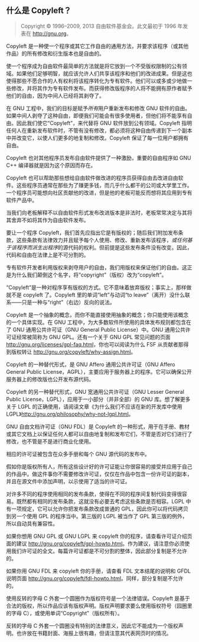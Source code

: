 ## 什么是 Copyleft？ <!--(pandoc) {#copyleft}(pandoc)-->

> Copyright © 1996–2009, 2013 自由软件基金会。此文最初于 1996 年发表在 <http://gnu.org>。

Copyleft 是一种使一个程序或其它工作自由的通用方法，并要求该程序（或其他作品）的所有修改和衍生版本也是自由的。

使一个程序成为自由软件最简单的方法就是将它放到一个不受版权限制的公有领域。如果他们足够明智，就应该允许人们共享该程序和他们的改进成果。但是这也使得那些不愿合作的人有权利将该程序转化为专有软件。他们可以或多或少地做一些修改，并将其作为专有软件发布。而获得修改版程序的人将不能拥有原作者赋予他们的自由，因为中间人已经将其剥夺了。

在 GNU 工程中，我们的目标是赋予*所有*用户重新发布和修改 GNU 软件的自由。如果中间人剥夺了这种自由，即便我们可能会有很多使用者，但他们将不能享有自由。因此我们使它“Copyleft”，来代替将 GNU 软件放到公有领域。Copyleft 指明任何人在重新发布软件时，不管有没有修改，都必须将这种自由传递到下一个副本中并改变它，以使人们更多的地复制和修改。Copyleft 保证了每一位用户都拥有自由。

Copyleft 也对其他程序员发布自由软件提供了一种激励，重要的自由程序如 GNU C++ 编译器就是因为这个原因而存在。

Copyleft 也可以帮助那些想给自由软件做改进的程序员获得自由去改进自由软件。这些程序员通常在那些为了赚更多钱，而几乎什么都干的公司或大学里工作。一个程序员可能想向社区贡献他的改进，但是他的老板可能反而想将其应用到专有软件产品中。

当我们向老板解释不以自由软件形式发布改进版本是非法时，老板常常决定与其将其舍弃不如将其作为自由软件发布。

要让一个程序 Copyleft，我们首先应指出它是有版权的；随后我们附加发布条款，这些条款有法律效力并且赋予每个人使用、修改、重新发布该程序，*或任何基于该程序而派生出程序*的源代码的权利。但前提是这些发布条件没有改变。因此，代码和自由在法律上是不可分割的。

专有软件开发者利用版权来剥夺用户的自由，我们用版权来保证他们的自由。这正是为什么我们颠倒这个名字，将“copyright”（版权）改为“copyleft”。

“Copyleft”是一种对程序享有版权的方式。它不意味着放弃版权；事实上，那样做就不是 copyleft 了。Copyleft 里的单词“left”与动词“to leave”（离开）没什么联系——只是一种与“right”（右边）反向的说法。

Copyleft 是一个抽象的概念，而你不能直接使用抽象的概念；你只能使用该概念的一个具体实现。在 GNU 工程中，为大多数软件所使用的具体发布规则都包含在了 GNU 通用公共许可证（GNU General Public License）中。GNU 通用公共许可证经常被简称为 GNU GPL。还有一个关于 GNU GPL 常见问题的页面 <http://gnu.org/licenses/gpl-faq.html>，你也可以阅读为什么 FSF 从贡献者那得到版权转让 <http://gnu.org/copyleft/why-assign.html>。

Copyleft 的一种替代形式，是 GNU Affero 通用公共许可证（GNU Affero General Public License，AGPL），主要应用于服务器上的程序。它可以确保公开服务器上的修改版也公开发布源代码。

Copyleft 的另一种替代形式，GNU 宽通用公共许可证（GNU Lesser General Public License，LGPL），应用于一小部分（并非全部）的 GNU 库。想了解更多关于 LGPL 的正确使用，请阅读文章《为什么我们不应该在新的开发库中使用 LGPL》<http://gnu.org/philosophy/why-not-lgpl.html>。

GNU 自由文档许可证（GNU FDL）是 Copyleft 的一种形式，用于在手册、教材或其它文档上以保证任何人都可以自由地复制和发布它们，不管是否对它们进行了修改，也不管是不是进行商业化使用。

相应的许可证被包含在众多手册和每个 GNU 源代码的发布中。

假如你是版权所有人，所有这些设计好的许可证能让你很容易的接受并应用于自己的作品中。做这件事你不需要修改许可证，仅仅在作品中包含一份许可证的副本，并且在源文件中添加声明，以示使用了适当的许可证。

对许多不同的程序使用相同的发布条款，使得在不同的程序间复制代码变得很容易。既然都有相同的发布条款，这就没有必要去考虑这些条款是否相容。LGPL 中有一项规定，它可以允许你把发布条款改成普通的 GPL，因此你可以将代码拷贝到另一个使用 GPL 的程序当中。第三版的 LGPL 被当作了 GPL 第三版的例外，所以自动具有兼容性。

如果你想用 GNU GPL 或 GNU LGPL 来 copyleft 你的程序，请查看许可证介绍页面的建议 <http://gnu.org/copyleft/gpl-howto.html>。作为建议，请注意你必须使用我们许可证的全文。每篇许可证都是不可分割的整体，因此部分复制是不允许的。

如果你用 GNU FDL 来 copyleft 你的手册，请查看 FDL 文本结尾的说明和 GFDL 说明页面 <http://gnu.org/copyleft/fdl-howto.html>。同样，部分复制是不允许的。

使用反转的字母 C 外套一个圆圈作为版权符号是一个法律错误。Copyleft 是基于合法的版权，所以作品应该有版权声明。版权声明要求要么使用版权符号（园圈里的字母 C），或使用单词“Copyright”（版权所有）。

反转的字母 C 外套一个圆圈没有特别的法律意义，因此它不能成为一个版权声明。也许放在书籍封面、海报上很有趣，但请注意其代表网页时的情况。
